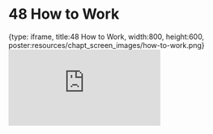 # 48 How to Work
 
{type: iframe, title:48 How to Work, width:800, height:600, poster:resources/chapt_screen_images/how-to-work.png}
![](https://datatrail-jhu.github.io/DataTrail_ReOrg/no_toc/how-to-work.html)
 

 
